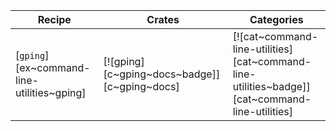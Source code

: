 | Recipe | Crates | Categories |
|--------|--------|------------|
| [`gping`][ex~command-line-utilities~gping] | [![gping][c~gping~docs~badge]][c~gping~docs] | [![cat~command-line-utilities][cat~command-line-utilities~badge]][cat~command-line-utilities] |
